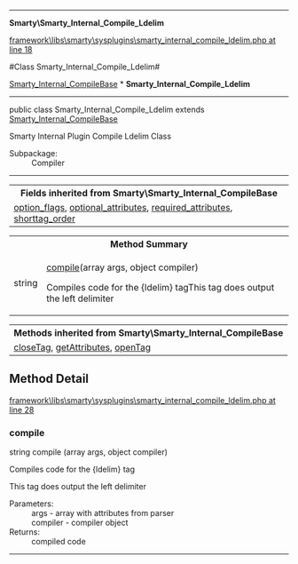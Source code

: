

- - -

**Smarty\Smarty_Internal_Compile_Ldelim**


<a href="https://github.com/JeyDotC/Hirudo/blob/master/framework/libs/smarty/sysplugins/smarty_internal_compile_ldelim.php#L18" >framework\libs\smarty\sysplugins\smarty_internal_compile_ldelim.php at line 18</a>

#Class Smarty_Internal_Compile_Ldelim#

<a href="https://github.com/JeyDotC/Hirudo-docs/blob/master/smarty/Smarty_Internal_CompileBase.md">Smarty_Internal_CompileBase</a>
    * **Smarty_Internal_Compile_Ldelim**




- - -

<p class="signature"><span class='k'>public  class</span> <span class='nx'>Smarty_Internal_Compile_Ldelim</span>
extends <a href="https://github.com/JeyDotC/Hirudo-docs/blob/master/smarty/Smarty_Internal_CompileBase.md">Smarty_Internal_CompileBase</a>

</p>

<div class="comment" id="overview_description"><p>Smarty Internal Plugin Compile Ldelim Class</p></div>

<dl>
<dt>Subpackage:</dt>
<dd>Compiler</dd>
</dl>


- - -

<table class="inherit">
<tr><th colspan="2">Fields inherited from Smarty\Smarty_Internal_CompileBase</th></tr>
<tr><td><a href="https://github.com/JeyDotC/Hirudo-docs/blob/master/smarty/Smarty_Internal_CompileBase.md#option_flags">option_flags</a>, <a href="https://github.com/JeyDotC/Hirudo-docs/blob/master/smarty/Smarty_Internal_CompileBase.md#optional_attributes">optional_attributes</a>, <a href="https://github.com/JeyDotC/Hirudo-docs/blob/master/smarty/Smarty_Internal_CompileBase.md#required_attributes">required_attributes</a>, <a href="https://github.com/JeyDotC/Hirudo-docs/blob/master/smarty/Smarty_Internal_CompileBase.md#shorttag_order">shorttag_order</a></td></tr></table>

<table id="summary_method">
<tr><th colspan="2">Method Summary</th></tr>
<tr>
<td><span class='k'></span> <span class='nx'>string</span></td>
<td class="description"><p class="name"><a href="#compile">compile</a>(array args, object compiler)</p><p class="description">Compiles code for the {ldelim} tagThis tag does output the left delimiter</p></td>
</tr>
</table>

<table class="inherit">
<tr><th colspan="2">Methods inherited from Smarty\Smarty_Internal_CompileBase</th></tr>
<tr><td><a href="https://github.com/JeyDotC/Hirudo-docs/blob/master/smarty/Smarty_Internal_CompileBase.md#closeTag">closeTag</a>, <a href="https://github.com/JeyDotC/Hirudo-docs/blob/master/smarty/Smarty_Internal_CompileBase.md#getAttributes">getAttributes</a>, <a href="https://github.com/JeyDotC/Hirudo-docs/blob/master/smarty/Smarty_Internal_CompileBase.md#openTag">openTag</a></td></tr></table>

<h2 id="detail_method">Method Detail</h2>

<a href="https://github.com/JeyDotC/Hirudo/blob/master/framework/libs/smarty/sysplugins/smarty_internal_compile_ldelim.php#L28" >framework\libs\smarty\sysplugins\smarty_internal_compile_ldelim.php at line 28</a>

<h3 id="compile()">compile</h3>
<span class='k'></span> <span class='nx'>string</span> <span class='nf'>compile</span> (array args, object compiler)

<div class="details">
<p>Compiles code for the {ldelim} tag</p><p>This tag does output the left delimiter</p><dl>
<dt>Parameters:</dt>
<dd>args - array with attributes from parser</dd>
<dd>compiler - compiler object</dd>
<dt>Returns:</dt>
<dd>compiled code</dd>
</dl>

</div>

- - -

